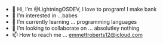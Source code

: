 - 👋 Hi, I’m @LightningOSDEV, I love to program! I make bank
- 👀 I’m interested in ...babes
- 🌱 I’m currently learning ... programming languages
- 💞️ I’m looking to collaborate on ... absolutley nothing
- 📫 How to reach me ... emmettroberts12@icloud.com

<!---
LightningOSDEV/LightningOSDEV is a ✨ special ✨ repository because its `README.md` (this file) appears on your GitHub profile.
You can click the Preview link to take a look at your changes.
--->
